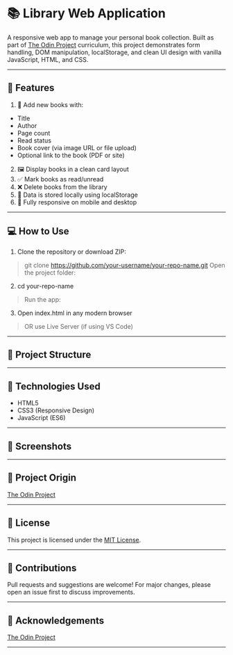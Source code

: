 # 📚 Library Web Application

A responsive web app to manage your personal book collection. Built as part of [The Odin Project](https://www.theodinproject.com/) curriculum, this project demonstrates form handling, DOM manipulation, localStorage, and clean UI design with vanilla JavaScript, HTML, and CSS.

---

## 🚀 Features

1. 📖 Add new books with:
- Title
- Author
- Page count
- Read status
- Book cover (via image URL or file upload)
- Optional link to the book (PDF or site)
2. 🖼️ Display books in a clean card layout
3. ✅ Mark books as read/unread
4. ❌ Delete books from the library
5. 💾 Data is stored locally using localStorage
6. 📱 Fully responsive on mobile and desktop

---

## 💻 How to Use

1. Clone the repository or download ZIP:

> git clone https://github.com/your-username/your-repo-name.git
> Open the project folder:

2. cd your-repo-name
> Run the app:

3. Open index.html in any modern browser
> OR use Live Server (if using VS Code)


---

## 📂 Project Structure

---


## 🧰 Technologies Used

- HTML5
- CSS3 (Responsive Design)
- JavaScript (ES6)

---

## 🧪 Screenshots

---

## 🌱 Project Origin

[The Odin Project](https://www.theodinproject.com/)

---


## 📃 License

This project is licensed under the [MIT License](https://mit-license.org/).

---


## 🤝 Contributions

Pull requests and suggestions are welcome!
For major changes, please open an issue first to discuss improvements.

---


## 🙏 Acknowledgements

[The Odin Project](https://www.theodinproject.com/)

---



